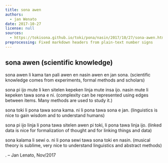 ```yaml
---
title: sona awen
authors:
  - jan Wenato
date: 2017-10-27
license: null
sources:
  - https://tokisona.github.io/toki/pona/nasin/2017/10/27/sona-awen.html
preprocessing: Fixed markdown headers from plain-text number signs
---
```


## sona awen (scientific knowledge)

sona awen li kama tan pali awen en nasin awen en jan sona. (scientific knowledge comes from experiments, formal methods and scholars)

sona pi ijo mute li ken sitelen kepeken linja mute insa ijo. nasin mute li kepeken tawa sona e ni. (complexity can be represented using edges between items. Many methods are used to study it.)

sona toki li pona tawa sona kama. ni li pona tawa sona e jan. (linguistics is nice to gain wisdom and to understand humans)

sona pi ijo linja li pona tawa sitelen awen pi toki, li pona tawa linja ijo. (linked data is nice for formalization of thought and for linking things and data)

sona kalama li sewi o. ni li pona sewi tawa sona toki en nasin. (musical theory is sublime, very nice to understand linguistics and abstract methods)

. – Jan Lenato, Nov/2017
